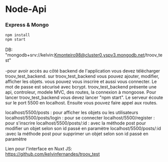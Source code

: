 # Node-Api
### Express & Mongo

`npm install`
<br/> `npm start`
<br/><br/> 
DB: "mongodb+srv://kelvin:Kmonteiro98@cluster0.yspv3.mongodb.net/troov_test"
<br><br>
-pour avoir accès au côté backend de l'application vous devez télécharger troov_test_backend.
sur  troov_test_backend vous pouvez ajouter, modifier, afficher les objets.
vous pouvez vous inscrire et aussi vous connecter.
Le mot de passe est sécurisé avec bcrypt.
troov_test_backend présente une api, controleur, modele MVC, des routes, la connexion à mongoose.
Pour lancer troov_test_backend vous devez lancer "npm start". Le serveur écoute sur le port 5500 en localhost.
Ensuite vous pouvez faire appel aux routes.

localhost/5500/posts : pour afficher les objets ou les utilisateurs
localhost/5500/posts/login : pour se connecter
localhost/5500/register : pour s'inscrire
localhost/5500/posts/:id :  avec la méthode post pour modifier un objet selon son id passé en paramètre
localhost/5500/posts/:id :avec la méthode post pour supprimer un objet selon son id passé en paramètre


Lien pour l'interface en Nuxt JS: https://github.com/kelvinfernandes/troov_test


